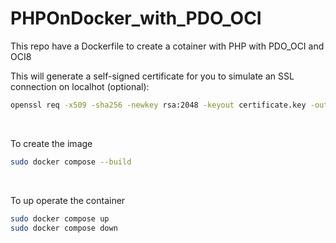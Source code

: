 # PHPOnDocker_with_PDO_OCI

This repo have a Dockerfile to create a cotainer with PHP with PDO_OCI and OCI8
<br>


This will generate a self-signed certificate for you to simulate an SSL connection on localhot (optional): 

```bash
openssl req -x509 -sha256 -newkey rsa:2048 -keyout certificate.key -out certificate.crt -days 1024 -nodes
```
<br>

To create the image

```bash
sudo docker compose --build
```

<br>

To up operate the container

```bash
sudo docker compose up 
sudo docker compose down
```
